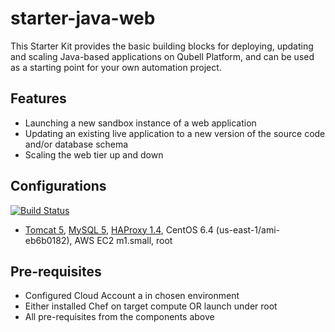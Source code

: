starter-java-web
================

This Starter Kit provides the basic building blocks for deploying, updating and scaling Java-based applications on Qubell Platform, and can be used as a starting point for your own automation project.

Features
--------

 - Launching a new sandbox instance of a web application
 - Updating an existing live application to a new version of the source code and/or database schema
 - Scaling the web tier up and down

Configurations
--------------
[![Build Status](https://travis-ci.org/qubell-bazaar/component-petclinic.png?branch=master)](https://travis-ci.org/qubell-bazaar/starter-java-web)

 - [Tomcat 5](https://github.com/qubell-bazaar/component-tomcat-dev), [MySQL 5](https://github.com/qubell-bazaar/component-mysql-dev), [HAProxy 1.4](https://github.com/qubell-bazaar/component-haproxy), CentOS 6.4 (us-east-1/ami-eb6b0182), AWS EC2 m1.small, root

Pre-requisites
--------------
 - Configured Cloud Account a in chosen environment
 - Either installed Chef on target compute OR launch under root
 - All pre-requisites from the components above

